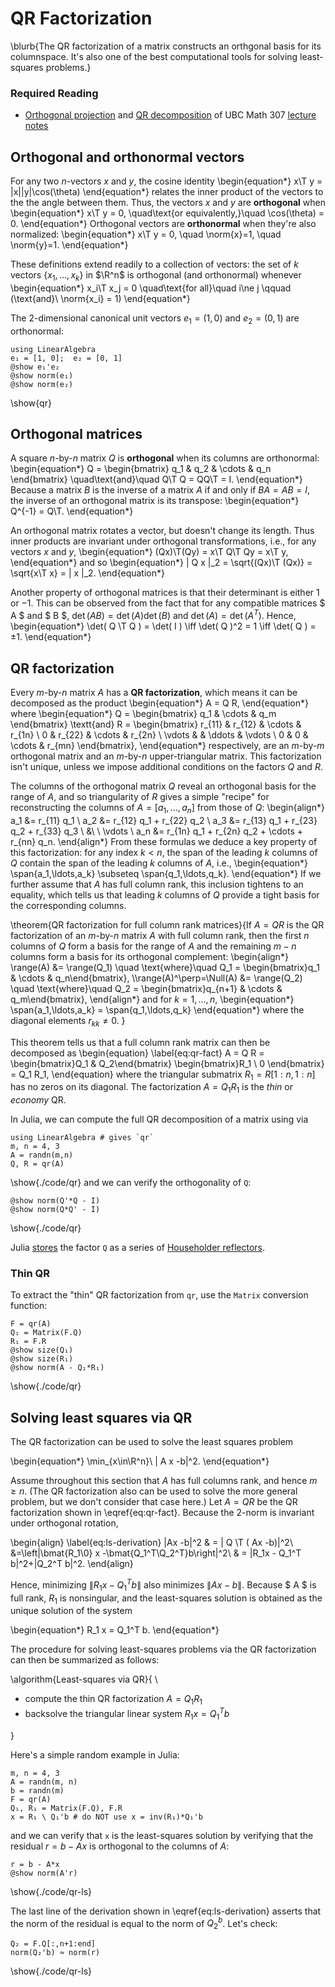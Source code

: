 # QR Factorization

\blurb{The QR factorization of a matrix constructs an orthgonal basis for its columnspace. It's also one of the best computational tools for solving least-squares problems.}

### Required Reading

- [Orthogonal projection](https://ubcmath.github.io/MATH307/orthogonality/projection.html) and [QR decomposition](https://ubcmath.github.io/MATH307/orthogonality/qr.html) of UBC Math 307 [lecture notes](https://ubcmath.github.io/MATH307)

## Orthogonal and orthonormal vectors

For any two $n$-vectors $x$ and $y$, the cosine identity
\begin{equation*}
  x\T y = \|x\|\|y\|\cos(\theta)
\end{equation*}
relates the inner product of the vectors to the the angle between them. Thus, the vectors $x$ and $y$ are **orthogonal** when
\begin{equation*}
	x\T y = 0, \quad\text{or equivalently,}\quad \cos(\theta) = 0.
\end{equation*}
Orthogonal vectors are **orthonormal** when they're also normalized:
\begin{equation*}
	x\T y = 0, \quad \norm{x}=1, \quad \norm{y}=1.
\end{equation*}

These definitions extend readily to a collection of vectors: the set of $k$ vectors $\{x_1,\ldots,x_k\}$ in $\R^n$ is orthogonal (and orthonormal) whenever
\begin{equation*}
	x_i\T x_j = 0 \quad\text{for all}\quad i\ne j
\qquad (\text{and}\ \norm{x_i} = 1)
\end{equation*}

The 2-dimensional canonical unit vectors $e_1 = (1,0)$ and $e_2 = (0,1)$ are orthonormal:
```julia:qr
using LinearAlgebra
e₁ = [1, 0];  e₂ = [0, 1]
@show e₁'e₂
@show norm(e₁)
@show norm(e₂)
```
\show{qr}

## Orthogonal matrices

A square $n$-by-$n$ matrix $Q$ is **orthogonal** when its columns are orthonormal:
\begin{equation*}
   Q = \begin{bmatrix} q_1 & q_2 & \cdots & q_n \end{bmatrix}
   \quad\text{and}\quad
   Q\T Q = QQ\T = I.
\end{equation*}
Because a matrix $B$ is the inverse of a matrix $A$ if and only if $BA =AB = I$, the inverse of an 
orthogonal matrix is its transpose:
\begin{equation*}
Q^{-1} = Q\T.
\end{equation*}

An orthogonal matrix rotates a vector, but doesn't change its length. Thus inner products are invariant under orthogonal transformations, i.e., for any vectors $x$ and $y$,
\begin{equation*}
(Qx)\T(Qy) = x\T Q\T Qy = x\T y,
\end{equation*}
and so
\begin{equation*}
  \| Q  x \|_2 = \sqrt{(Qx)\T (Qx)} = \sqrt{x\T x} = \| x \|_2.
\end{equation*}

Another property of orthogonal matrices is that their determinant is either $1$ or $-1$. This can be observed from the fact that for any compatible matrices $ A $ and $ B $, $\det( A  B ) = \det( A )\det( B )$ and $\det( A )= \det( A^T )$. Hence, 
\begin{equation*}
\det( Q \T  Q ) = \det( I ) \iff \det( Q )^2 = 1 \iff \det( Q ) = ±1.
\end{equation*}

## QR factorization

Every $m$-by-$n$ matrix $A$ has a **QR factorization**, which means it can be decomposed as the product
\begin{equation*}
  A  =  Q   R, 
\end{equation*}
where
\begin{equation*}
  Q = \begin{bmatrix} q_1 & \cdots & q_m \end{bmatrix}
  \textt{and}
  R = \begin{bmatrix} r_{11} & r_{12} & \cdots & r_{1n}
		   \\      0 & r_{22} & \cdots & r_{2n}
		   \\ \vdots &        & \ddots & \vdots
		   \\     0  &     0  & \cdots & r_{mn}
  \end{bmatrix},
\end{equation*}
respectively, are an $m$-by-$m$ orthogonal matrix and an $m$-by-$n$ upper-triangular matrix. This factorization isn't unique, unless we impose additional conditions on the factors $Q$ and $R$.

The columns of the orthogonal matrix $Q$ reveal an orthogonal basis for the range of $A,$ and so triangularity of $R$ gives a simple "recipe" for reconstructing the columns of $A=[a_1,\ldots,a_n]$ from those of $Q$:
\begin{align*}
   a_1 &= r_{11} q_1
\\ a_2 &= r_{12} q_1 + r_{22} q_2
\\ a_3 &= r_{13} q_1 + r_{23} q_2 + r_{33} q_3
\\     &\ \ \vdots
\\ a_n &= r_{1n} q_1 + r_{2n} q_2 + \cdots + r_{nn} q_n.
\end{align*}
From these formulas we deduce a key property of this factorization: for any index $k < n$, the span of the leading $k$ columns of $Q$ contain the span of the leading $k$ columns of $A$, i.e.,
\begin{equation*}
  \span\{a_1,\ldots,a_k\} \subseteq \span\{q_1,\ldots,q_k\}.
\end{equation*}
If we further assume that $A$ has full column rank, this inclusion tightens to an equality, which tells us that leading $k$ columns of $Q$ provide a tight basis for the corresponding columns.

\theorem{QR factorization for full column rank matrices}{If $A=QR$ is the QR factorization of an $m$-by-$n$ matrix $A$ with full column rank, then the first $n$ columns of $Q$ form a basis for the range of $A$ and the remaining $m-n$ columns form a basis for its orthogonal complement:
\begin{align*}
  \range(A) &= \range(Q_1) \quad \text{where}\quad Q_1 = \begin{bmatrix}q_1 & \cdots & q_n\end{bmatrix},
\\\range(A)^\perp=\Null(A) &= \range(Q_2) \quad \text{where}\quad Q_2 = \begin{bmatrix}q_{n+1} & \cdots & q_m\end{bmatrix},
\end{align*}
and for $k=1,\ldots,n$,
\begin{equation*}
   \span\{a_1,\ldots,a_k\} = \span\{q_1,\ldots,q_k\}
\end{equation*}
where the diagonal elements $r_{kk}\ne 0.$
}

This theorem tells us that a full column rank matrix can then be decomposed as
\begin{equation} \label{eq:qr-fact}
  A = Q R
    = \begin{bmatrix}Q_1 & Q_2\end{bmatrix}
      \begin{bmatrix}R_1 \\ 0 \end{bmatrix}
    = Q_1 R_1,
\end{equation}
where the triangular submatrix $R_1 = R[1{:}n,1{:}n]$ has no zeros on its diagonal. The factorization $A = Q_1 R_1$ is the _thin_ or _economy_ QR.


In Julia, we can compute the full QR decomposition of a matrix using via

```julia:./code/qr
using LinearAlgebra # gives `qr`
m, n = 4, 3
A = randn(m,n)
Q, R = qr(A)
```
\show{./code/qr}
and we can verify the orthogonality of `Q`:
```julia:./code/qr
@show norm(Q'*Q - I)
@show norm(Q*Q' - I)
```
\show{./code/qr}

Julia [stores](https://docs.julialang.org/en/v1/stdlib/LinearAlgebra/#LinearAlgebra.QRCompactWY) the factor `Q` as a series of [Householder reflectors](https://en.wikipedia.org/wiki/Householder_transformation#QR_decomposition).

### Thin QR

To extract the "thin" QR factorization from `qr`, use the `Matrix` conversion function:

```julia:./code/qr
F = qr(A)
Q₁ = Matrix(F.Q)
R₁ = F.R
@show size(Q₁)
@show size(R₁)
@show norm(A - Q₁*R₁)
```
\show{./code/qr}

## Solving least squares via QR

The QR factorization can be used to solve the least squares problem

\begin{equation*}
  \min_{x\in\R^n}\ \| A  x -b\|^2.
\end{equation*}

Assume throughout this section that $A$ has full columns rank, and hence $m\geq n$. (The QR factorization also can be used to solve the more general problem, but we don't consider that case here.) Let $A = QR$ be the QR factorization shown in \eqref{eq:qr-fact}. Because the 2-norm is invariant under orthogonal rotation,

\begin{align} \label{eq:ls-derivation}
\|Ax -b\|^2
& = \| Q \T ( Ax -b)\|^2\\
&=\left\|\bmat{R_1\\0} x -\bmat{Q_1^T\\Q_2^T}b\right\|^2\\
& = \|R_1x  - Q_1^T b\|^2+\|Q_2^T b\|^2.
\end{align} 

Hence, minimizing $\|R_1 x - Q_1^T b\|$ also minimizes $\|Ax-b\|$. Because $ A $ is full rank,
$R_1$ is nonsingular, and the least-squares solution is obtained as the unique solution of the system 

\begin{equation*}
  R_1 x  = Q_1^T b.
\end{equation*}

The procedure for solving least-squares problems via the QR factorization can then be summarized as follows:

\algorithm{Least-squares via QR}{
\\ 
  - compute the thin QR factorization $A = Q_1 R_1$
  - backsolve the triangular linear system $R_1 x = Q_1^T b$

}

Here's a simple random example in Julia:

```julia:./code/qr-ls
m, n = 4, 3
A = randn(m, n)
b = randn(m)
F = qr(A)
Q₁, R₁ = Matrix(F.Q), F.R
x = R₁ \ Q₁'b # do NOT use x = inv(R₁)*Q₁'b
```
and we can verify that `x` is the least-squares solution by verifying that the residual $r=b-Ax$ is orthogonal to the columns of $A$: 
```julia:./code/qr-ls
r = b - A*x
@show norm(A'r)
```
\show{./code/qr-ls}

The last line of the derivation shown in \eqref{eq:ls-derivation} asserts that the norm of the residual is equal to the norm of $Q_2^b$. Let's check:

```julia:./code/qr-ls
Q₂ = F.Q[:,n+1:end]
norm(Q₂'b) ≈ norm(r)
```
\show{./code/qr-ls}

[^1]: See section 5.2 of Golub and Van Loan, _Matrix Computations_ (4th ed.), 2013.